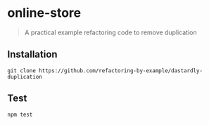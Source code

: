 # online-store

> A practical example refactoring code to remove duplication

## Installation

```
git clone https://github.com/refactoring-by-example/dastardly-duplication
```

## Test

```
npm test
```
